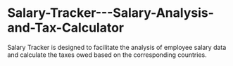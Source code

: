 # Salary-Tracker---Salary-Analysis-and-Tax-Calculator
Salary Tracker is designed to facilitate the analysis of employee salary data and calculate the taxes owed based on the corresponding countries.
